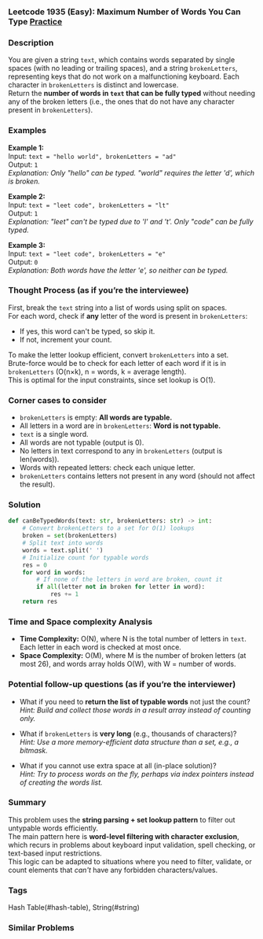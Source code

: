 ### Leetcode 1935 (Easy): Maximum Number of Words You Can Type [Practice](https://leetcode.com/problems/maximum-number-of-words-you-can-type)

### Description  
You are given a string `text`, which contains words separated by single spaces (with no leading or trailing spaces), and a string `brokenLetters`, representing keys that do not work on a malfunctioning keyboard. Each character in `brokenLetters` is distinct and lowercase.  
Return the **number of words in `text` that can be fully typed** without needing any of the broken letters (i.e., the ones that do not have any character present in `brokenLetters`).  

### Examples  

**Example 1:**  
Input: `text = "hello world", brokenLetters = "ad"`  
Output: `1`  
*Explanation: Only "hello" can be typed. "world" requires the letter 'd', which is broken.*

**Example 2:**  
Input: `text = "leet code", brokenLetters = "lt"`  
Output: `1`  
*Explanation: "leet" can't be typed due to 'l' and 't'. Only "code" can be fully typed.*

**Example 3:**  
Input: `text = "leet code", brokenLetters = "e"`  
Output: `0`  
*Explanation: Both words have the letter 'e', so neither can be typed.*

### Thought Process (as if you’re the interviewee)  
First, break the `text` string into a list of words using split on spaces.  
For each word, check if **any** letter of the word is present in `brokenLetters`:
- If yes, this word can't be typed, so skip it.
- If not, increment your count.

To make the letter lookup efficient, convert `brokenLetters` into a set.  
Brute-force would be to check for each letter of each word if it is in `brokenLetters` (O(n×k), n = words, k = average length).  
This is optimal for the input constraints, since set lookup is O(1).  

### Corner cases to consider  
- `brokenLetters` is empty: **All words are typable.**
- All letters in a word are in `brokenLetters`: **Word is not typable.**
- `text` is a single word.
- All words are not typable (output is 0).
- No letters in text correspond to any in `brokenLetters` (output is len(words)).
- Words with repeated letters: check each unique letter.
- `brokenLetters` contains letters not present in any word (should not affect the result).

### Solution

```python
def canBeTypedWords(text: str, brokenLetters: str) -> int:
    # Convert brokenLetters to a set for O(1) lookups
    broken = set(brokenLetters)
    # Split text into words
    words = text.split(' ')
    # Initialize count for typable words
    res = 0
    for word in words:
        # If none of the letters in word are broken, count it
        if all(letter not in broken for letter in word):
            res += 1
    return res
```

### Time and Space complexity Analysis  

- **Time Complexity:** O(N), where N is the total number of letters in `text`. Each letter in each word is checked at most once.
- **Space Complexity:** O(M), where M is the number of broken letters (at most 26), and words array holds O(W), with W = number of words.

### Potential follow-up questions (as if you’re the interviewer)  

- What if you need to **return the list of typable words** not just the count?  
  *Hint: Build and collect those words in a result array instead of counting only.*

- What if `brokenLetters` is **very long** (e.g., thousands of characters)?  
  *Hint: Use a more memory-efficient data structure than a set, e.g., a bitmask.*

- What if you cannot use extra space at all (in-place solution)?  
  *Hint: Try to process words on the fly, perhaps via index pointers instead of creating the words list.*

### Summary
This problem uses the **string parsing + set lookup pattern** to filter out untypable words efficiently.  
The main pattern here is **word-level filtering with character exclusion**, which recurs in problems about keyboard input validation, spell checking, or text-based input restrictions.  
This logic can be adapted to situations where you need to filter, validate, or count elements that *can't* have any forbidden characters/values.

### Tags
Hash Table(#hash-table), String(#string)

### Similar Problems
